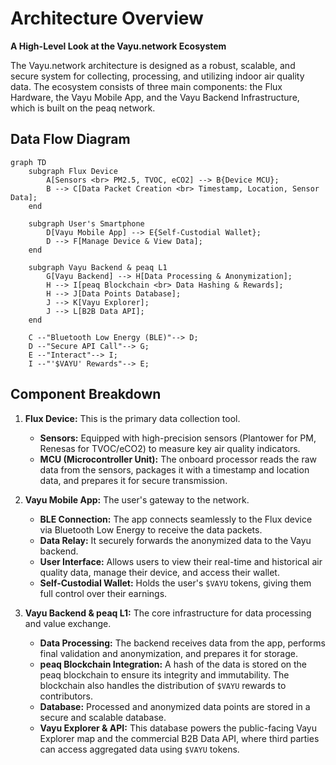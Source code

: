 # Architecture Overview

**A High-Level Look at the Vayu.network Ecosystem**

The Vayu.network architecture is designed as a robust, scalable, and secure system for collecting, processing, and utilizing indoor air quality data. The ecosystem consists of three main components: the Flux Hardware, the Vayu Mobile App, and the Vayu Backend Infrastructure, which is built on the peaq network.

## Data Flow Diagram

```mermaid
graph TD
    subgraph Flux Device
        A[Sensors <br> PM2.5, TVOC, eCO2] --> B{Device MCU};
        B --> C[Data Packet Creation <br> Timestamp, Location, Sensor Data];
    end

    subgraph User's Smartphone
        D[Vayu Mobile App] --> E{Self-Custodial Wallet};
        D --> F[Manage Device & View Data];
    end

    subgraph Vayu Backend & peaq L1
        G[Vayu Backend] --> H[Data Processing & Anonymization];
        H --> I[peaq Blockchain <br> Data Hashing & Rewards];
        H --> J[Data Points Database];
        J --> K[Vayu Explorer];
        J --> L[B2B Data API];
    end

    C --"Bluetooth Low Energy (BLE)"--> D;
    D --"Secure API Call"--> G;
    E --"Interact"--> I;
    I --"'$VAYU' Rewards"--> E;

```

## Component Breakdown

1.  **Flux Device:** This is the primary data collection tool.
    *   **Sensors:** Equipped with high-precision sensors (Plantower for PM, Renesas for TVOC/eCO2) to measure key air quality indicators.
    *   **MCU (Microcontroller Unit):** The onboard processor reads the raw data from the sensors, packages it with a timestamp and location data, and prepares it for secure transmission.

2.  **Vayu Mobile App:** The user's gateway to the network.
    *   **BLE Connection:** The app connects seamlessly to the Flux device via Bluetooth Low Energy to receive the data packets.
    *   **Data Relay:** It securely forwards the anonymized data to the Vayu backend.
    *   **User Interface:** Allows users to view their real-time and historical air quality data, manage their device, and access their wallet.
    *   **Self-Custodial Wallet:** Holds the user's `$VAYU` tokens, giving them full control over their earnings.

3.  **Vayu Backend & peaq L1:** The core infrastructure for data processing and value exchange.
    *   **Data Processing:** The backend receives data from the app, performs final validation and anonymization, and prepares it for storage.
    *   **peaq Blockchain Integration:** A hash of the data is stored on the peaq blockchain to ensure its integrity and immutability. The blockchain also handles the distribution of `$VAYU` rewards to contributors.
    *   **Database:** Processed and anonymized data points are stored in a secure and scalable database.
    *   **Vayu Explorer & API:** This database powers the public-facing Vayu Explorer map and the commercial B2B Data API, where third parties can access aggregated data using `$VAYU` tokens. 
